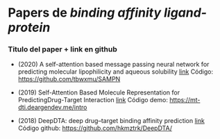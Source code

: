 # Papers de *binding affinity ligand-protein* 

### Titulo del paper + link en github


* (2020) A self-attention based message passing neural network for predicting molecular lipophilicity and aqueous solubility [link](https://jcheminf.biomedcentral.com/articles/10.1186/s13321-020-0414-z#Tab1)
Código: https://github.com/tbwxmu/SAMPN

* (2019) Self-Attention Based Molecule Representation for PredictingDrug-Target Interaction [link](https://static1.squarespace.com/static/59d5ac1780bd5ef9c396eda6/t/5d472f63eebdc3000174efea/1564946292553/Shin.pdf) 
Código demo: https://mt-dti.deargendev.me/intro 

* (2018) DeepDTA: deep drug–target binding affinity prediction [link](https://academic.oup.com/bioinformatics/article/34/17/i821/5093245)
Código github: https://github.com/hkmztrk/DeepDTA/


